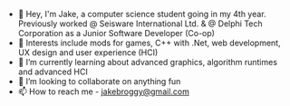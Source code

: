 - 👋 Hey, I'm Jake, a computer science student going in my 4th year. Previously worked @ Seisware International Ltd. & @ Delphi Tech Corporation as a Junior Software Developer (Co-op)
- 👀 Interests include mods for games, C++ with .Net, web development, UX design and user experience (HCI)
- 🌱 I’m currently learning about advanced graphics, algorithm runtimes and advanced HCI
- 💞️ I’m looking to collaborate on anything fun
- 📫 How to reach me - jakebroggy@gmail.com

<!---
jeikku/jeikku is a ✨ special ✨ repository because its `README.md` (this file) appears on your GitHub profile.
You can click the Preview link to take a look at your changes.
--->
